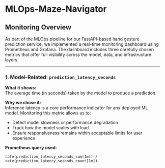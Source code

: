 # MLOps-Maze-Navigator
## Monitoring Overview

As part of the MLOps pipeline for our FastAPI-based hand gesture prediction service, we implemented a real-time monitoring dashboard using Prometheus and Grafana. The dashboard includes three carefully chosen metrics that offer full visibility across the model, data, and infrastructure layers.

---

### 1. Model-Related: `prediction_latency_seconds`

**What it shows:**  
The average time (in seconds) taken by the model to produce a prediction.

**Why we chose it:**  
Inference latency is a core performance indicator for any deployed ML model. Monitoring this metric allows us to:
- Detect model slowness or performance degradation
- Track how the model scales with load
- Ensure responsiveness remains within acceptable limits for user experience

**Prometheus query used:**
```prometheus
rate(prediction_latency_seconds_sum[1m]) / rate(prediction_latency_seconds_count[1m])